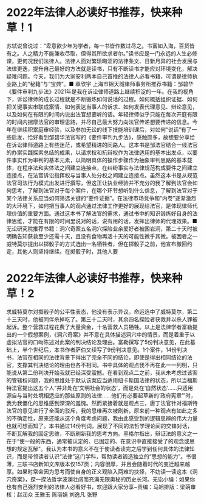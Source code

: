 # 2022年法律人必读好书推荐，快来种草！1

苏轼说曾说过：“卑意欲少年为学者，每一书皆作数过尽之。书富如入海，百货皆有之。人之精力不能兼收尽取，但得其所欲求者尔。”读书应是一门永远的人生必修课，更何况我们法律人。法律人面对繁琐晦涩的法律条文、日新月异的社会发展与法律更迭，提升自己最好的方法就是读书，只有不断读书才能应对环境变化，解决疑难问题。今天，我们为大家安利两本自己首推的法律人必看书籍，可谓是律师执业路上的“秘籍”与“宝典”。■ 章欣宇 上海市锦天城律师事务所推荐书籍：邹碧华《要件审判九步法》2021年是我在诉讼律师道路上继续积淀的一年。在我的视角下，诉讼律师的成长过程就是不断锻炼如何说话的过程。如何概括组织证据、如何把关键事实串联成案情、如何表达当事人的诉求、如何发表代理意见、辩论意见，以及如何在有限的时间内说出法官想要听的话。年轻律师似乎只能在每次开庭有限的时间内揣摩法官的审理思路，并尽自己最大努力向法官传递想要传递的信息。今年在继续积累庭审经验，以及参加无讼的线下技能培训课后，对如何“说话”有了一些启发，恰好看到邹碧华法官写的《要件审判九步法》，感触颇多，故想要分享给在诉讼律师道路上有些迷茫，或希望精进的同路人。这本书是邹法官结合一线法官的办案实践探索总结的成果，以请求权和抗辩权作为法律适用的基本出发点，以要件事实作为审判的基本元素，以简明具体的操作步骤作为抽象审判思路的基本载体，在程序法和实体法之间建立连接点，在纠纷事实与法律规范构成要件之间建立连接点，在法官诉讼指挥权与当事人处分权之间建立连接点。虽然这本书是从规范法官司法行为模式出发进行撰写，但这正让执业经验并不充分的我了解到法官会如何思考，了解到法官对于每个案件，在哪个环节想听到什么信息，了解到法官对于某个法律关系应当如何筛选关键的“要件证据”。在法律市场竞争和“内卷”逐渐激烈的大环境下，如何把当事人的观点通过法律工作更好的展现给法官，是体现律师代理价值的重要方面。通过这本书了解法官的需求，通过书中的知识锻炼好自身的法律思维，才能在有限的时间里说对的话，说有用的话，发挥出律师的代理效果。■ 无讼研究院推荐书籍：洞穴奇案五名洞穴探险业余爱好者被困岩洞，第二十天时被明确告知获救至少还需十天，且没有食物再活十天的可能性微乎其微。被困者之一威特莫尔提出以掷骰子的方式选出一名牺牲者，但在掷骰子之前，他宣布撤回约定，其他人则坚持继续。在掷骰子时，其他人要

# 2022年法律人必读好书推荐，快来种草！2

求威特莫尔对掷骰子的公平性表态，他没有表示异议。命运选中了威特莫尔，第二十三天时，他被同伴杀掉吃了。第三十二天时，其余四名探险者获救并以杀人罪被起诉。整个营救过程花费了大量资金，十名营救人员牺牲。以上是法律学者富勒提出的一个假想案例，《洞穴奇案》并不意在具体描述洞穴中的情景，而是着重于以虚拟法官的口吻陈述对此案的判决结论及理由。富勒撰写了5份判决意见，在此基础上，半个世纪后，本书作者萨伯又续写了9份判决意见。1个案件，14份判决书，法官在相同的法律背景下得出了完全不同的结论，即使是得出相同结论的法官，支撑其判决结论的理由也各不相同。书中具体的观点我不再在此一一列明，只能说从第二份判决开始我就已经深受震撼。在看到观点二之前，我从未考虑过该案的管辖权问题，我的思维处于默认该案应当适用纽卡斯国法律的状态，所以当福斯特法官提出这五个人“并非处在‘文明社会的状态’，而是处在‘自然状态’……只适用源自与当时处境相适应的那些原则的法律……他们有必要起草新的‘政府宪章’”时，我为我僵化的思维感到深深的羞愧。然而紧接着就是观点三，唐丁法官针对福斯特法官的意见进行了全面的驳斥，我的思维再次被刷新，原来前一种观点有如此之多的不确定性，原来还能从这个角度考虑问题，我由此感受到的逻辑思辨的伟大力量也就可想而知了。本书通过14份判词，展现了不同的法哲学理论间的交锋对话，不断瓦解我的固定思维，不断刷新我的思考方向。黑格尔指出，辩证法的意义之一在于“使一般的东西，通常被认定的、已固定的、在意识中直接接受了的观念或思想的规定瓦解”。我认为本书的意义不在于使读者读完之后学到任何具体的法律知识，而是带领读者认识“法律”这门学科，帮助读者锻造独立的“思想的能力”。书很薄，三联书店新知文库版本仅157页；内容很厚，并且会随着时代的变迁越来越厚。如果时常会因为思考而使自身的正义观陷入两难的抉择，不妨读一读这本《洞穴奇案》，探一探法哲学波澜壮阔而充满无限奥秘的历史长河。无讼小编：如果你也有自己强烈安利的法律人必看好书，欢迎跟大家分享~责编：马旭排版：梁萌审核：赵润众 王雅玉 陈丽娟 刘逸凡 张野

